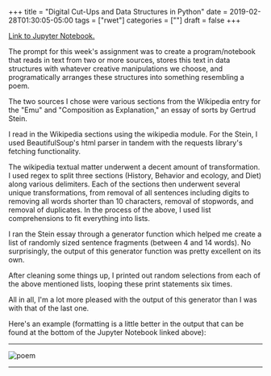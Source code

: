 +++
title = "Digital Cut-Ups and Data Structures in Python"
date = 2019-02-28T01:30:05-05:00
tags = ["rwet"]
categories = [""]
draft = false
+++

[Link to Jupyter Notebook.](https://github.com/michaeljblum/rwet/blob/master/Assignment_3.ipynb)

The prompt for this week's assignment was to create a program/notebook that reads in text from two or more sources, stores this text in data structures with whatever creative manipulations we choose, and programatically arranges these structures into something resembling a poem. 

The two sources I chose were various sections from the Wikipedia entry for the "Emu" and "Composition as Explanation," an essay of sorts by Gertrud Stein.

I read in the Wikipedia sections using the wikipedia module. For the Stein, I used BeautifulSoup's html parser in tandem with the requests library's fetching functionality.

The wikipedia textual matter underwent a decent amount of transformation. I used regex to split three sections (History, Behavior and ecology, and Diet) along various delimiters. Each of the sections then underwent several unique transformations, from removal of all sentences including digits to removing all words shorter than 10 characters, removal of stopwords, and removal of duplicates. In the process of the above, I used list comprehensions to fit everything into lists. 

I ran the Stein essay through a generator function which helped me create a list of randomly sized sentence fragments (between 4 and 14 words). No surprisingly, the output of this generator function was pretty excellent on its own. 

After cleaning some things up, I printed out random selections from each of the above mentioned lists, looping these print statements six times.

All in all, I'm a lot more pleased with the output of this generator than I was with that of the last one.

Here's an example (formatting is a little better in the output that can be found at the bottom of the Jupyter Notebook linked above):

***

![poem](/images/uploads/poem.png)

<!-- <pre>
it has been these thirty
 the emu's cold nasal turbinates condense moisture back out of the air and absorb it for reuse

cassia
description:
more exciting and satisfactory for everybody if one
 they have large

ants
distinguished
is denied and then all the beauty of it is accepted. If
 extracting heat from the nasal region

charcoal
distinguished
been made. Composition is not there, it is going to be
 extracting heat from the nasal region

wait
carunculated
and romanticism. Then for four years this was more and more different even though this
 both sexes sometimes boom or grunt during threat displays or on encountering strange objects

cassia
ornithologist
is not the same as the time when of the
 unlike some other species

acacia
fast-footed
</pre> -->
***